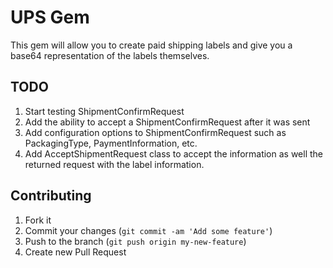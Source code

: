 # UPS Gem
This gem will allow you to create paid shipping labels and give you a base64 representation of the labels themselves.

## TODO

1. Start testing ShipmentConfirmRequest
2. Add the ability to accept a ShipmentConfirmRequest after it was sent
3. Add configuration options to ShipmentConfirmRequest such as PackagingType, PaymentInformation, etc.
4. Add AcceptShipmentRequest class to accept the information as well the returned request with the label information.

## Contributing

1. Fork it
2. Commit your changes (`git commit -am 'Add some feature'`)
3. Push to the branch (`git push origin my-new-feature`)
4. Create new Pull Request
